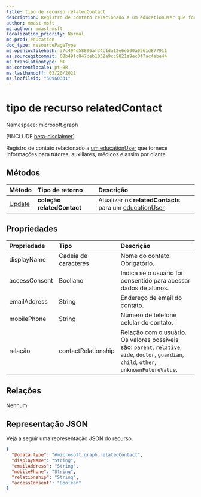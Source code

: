 ```yaml
---
title: tipo de recurso relatedContact
description: Registro de contato relacionado a um educationUser que fornece informações para tutores, auxiliares, médicos e assim por diante.
author: mmast-msft
ms.author: mmast-msft
localization_priority: Normal
ms.prod: education
doc_type: resourcePageType
ms.openlocfilehash: 37c494d58896af34c1da12e6e500a0561d877911
ms.sourcegitcommit: 68b49fc847ceb1032a9cc9821a9ec0f7ac4abe44
ms.translationtype: MT
ms.contentlocale: pt-BR
ms.lasthandoff: 03/20/2021
ms.locfileid: "50960331"
---
```

# <a name="relatedcontact-resource-type"></a>tipo de recurso relatedContact

Namespace: microsoft.graph

[!INCLUDE [beta-disclaimer](../../includes/beta-disclaimer.md)]

Registro de contato relacionado a [um educationUser](../resources/educationuser.md) que fornece informações para tutores, auxiliares, médicos e assim por diante.

## <a name="methods"></a>Métodos

| Método                                    | Tipo de retorno                   | Descrição                                                             |
| :---------------------------------------- | :---------------------------- | :---------------------------------------------------------------------- |
| [Update](../api/relatedcontact-update.md) | **coleção relatedContact** | Atualizar os **relatedContacts** para um [educationUser](educationuser.md) |

## <a name="properties"></a>Propriedades

| Propriedade      | Tipo                | Descrição                                                                                                                                |
| :------------ | :------------------ | :----------------------------------------------------------------------------------------------------------------------------------------- |
| displayName   | Cadeia de caracteres              | Nome do contato. Obrigatório.                                                                                                             |
| accessConsent | Booliano             | Indica se o usuário foi consentido para acessar dados de alunos.                                                                      |
| emailAddress  | String              | Endereço de email do contato.                                                                                                              |
| mobilePhone   | String              | Número de telefone celular do contato.                                                                                                        |
| relação  | contactRelationship | Relação com o usuário. Os valores possíveis são: `parent`, `relative`, `aide`, `doctor`, `guardian`, `child`, `other`, `unknownFutureValue`. |

## <a name="relationships"></a>Relações

Nenhum

## <a name="json-representation"></a>Representação JSON

Veja a seguir uma representação JSON do recurso.

<!-- {
  "blockType": "resource",
  "@odata.type": "microsoft.graph.relatedContact"
}
-->

```json
{
  "@odata.type": "#microsoft.graph.relatedContact",
  "displayName": "String",
  "emailAddress": "String",
  "mobilePhone": "String",
  "relationship": "String",
  "accessConsent": "Boolean"
}
```
